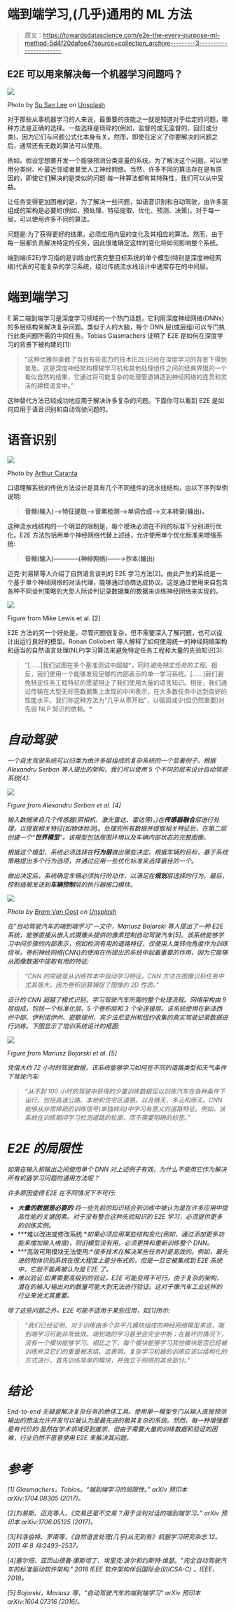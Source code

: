 # 端到端学习,(几乎)通用的 ML 方法

> 原文：<https://towardsdatascience.com/e2e-the-every-purpose-ml-method-5d4f20dafee4?source=collection_archive---------3----------------------->

## E2E 可以用来解决每一个机器学习问题吗？

![](img/f2c1e9ede87513d5e1af7df13097f56d.png)

Photo by [Su San Lee](https://unsplash.com/@blackodc?utm_source=medium&utm_medium=referral) on [Unsplash](https://unsplash.com?utm_source=medium&utm_medium=referral)

对于那些从事机器学习的人来说，最重要的技能之一就是知道对于给定的问题，哪种方法是正确的选择。一些选择是琐碎的(例如，监督的或无监督的，回归或分类)，因为它们与问题公式化本身有关。然而，即使在定义了你要解决的问题之后，通常还有无数的算法可以使用。

例如，假设您想要开发一个能够预测分类变量的系统。为了解决这个问题，可以使用分类树、K-最近邻或者甚至人工神经网络。当然，许多不同的算法存在是有原因的，即使它们解决的是类似的问题:每一种算法都有其特殊性，我们可以从中受益。

让任务变得更加困难的是，为了解决一些问题，如语音识别和自动驾驶，由许多层组成的架构是必要的(例如，预处理、特征提取、优化、预测、决策)。对于每一层，可以使用许多不同的算法。

问题是:为了获得更好的结果，必须应用内层的变化及其相应的算法。然而，由于每一层都负责解决特定的任务，因此很难确定这样的变化将如何影响整个系统。

端到端(E2E)学习指的是训练由代表完整目标系统的单个模型(特别是深度神经网络)代表的可能复杂的学习系统，绕过传统流水线设计中通常存在的中间层。

# 端到端学习

E 第二端到端学习是深度学习领域的一个热门话题，它利用深度神经网络(DNNs)的多层结构来解决复杂问题。类似于人的大脑，每个 DNN 层(或层组)可以专门执行此类问题所需的中间任务。Tobias Glasmachers 证明了 E2E 是如何在深度学习的背景下被构建的[1]:

> “这种优雅但直截了当且有些蛮力的技术[E2E]已经在深度学习的背景下得到普及。这是深度神经架构模糊学习机和其他处理组件之间的经典界限的一个看似自然的结果，它通过将可能复杂的处理管道铸造到神经网络的连贯和灵活的建模语言中。”

这种替代方法已经成功地应用于解决许多复杂的问题。下面你可以看到 E2E 是如何应用于语音识别和自动驾驶问题的。

# 语音识别

![](img/66241966efcf6db37e7c2d1bdfc21bba.png)

Photo by [Arthur Caranta](https://www.flickr.com/photos/arthur-caranta/)

口语理解系统的传统方法设计是具有几个不同组件的流水线结构，由以下序列举例说明:

> **音频(输入)——>特征提取——>音素检测——>单词合成——>文本转录(输出)。**

这种流水线结构的一个明显的限制是，每个模块必须在不同的标准下分别进行优化。E2E 方法包括用单个神经网络代替上述链，允许使用单个优化标准来增强系统:

> **音频(输入)————(神经网络)——→抄本(输出)**

迈克·刘易斯等人介绍了自然语言谈判的 E2E 学习方法[2]。由此产生的系统是一个基于单个神经网络的对话代理，能够通过协商达成协议。这是通过使用来自包含各种不同谈判策略的大型人际谈判记录数据集的数据来训练神经网络来实现的。

![](img/2b5ba97075ef0de1fd59e15935729b35.png)

Figure from Mike Lewis et al. [2]

E2E 方法的另一个好处是，尽管问题很复杂，但不需要深入了解问题，也可以设计出运行良好的模型。Ronan Collobert 等人解释了如何使用统一的神经网络架构和适当的自然语言处理(NLP)学习算法来避免特定任务工程和大量的先验知识[3]:

> “[……]我们试图在多个基准测试中超越*，同时*避免特定任务的工程*。相反，我们使用一个能够发现足够的内部表示的单一学习系统。[……]我们避免特定任务工程特征的愿望阻止了我们使用大量的语言知识。相反，我们通过传输在大型无标签数据集上发现的中间表示，在大多数任务中达到良好的性能水平。我们称这种方法为“几乎从零开始”，以强调减少(但仍然重要)对先验 NLP 知识的依赖。*

# *自动驾驶*

*一个自主驾驶系统可以归类为由许多层组成的复杂系统的一个显著例子。根据 Alexandru Serban 等人提出的架构，我们可以使用 5 个不同的层来设计自动驾驶系统[4]:*

*![](img/9628c95a0ddb08bdc568f356a4e96f37.png)*

*Figure from Alexandru Serban et al. [4]*

*输入数据来自几个传感器(照相机、激光雷达、雷达等)。)在**传感器融合**层进行处理，以提取相关特征(如物体检测)。处理完所有数据并提取相关特征后，在第二层创建一个“**世界模型**”。该模型包括周围环境以及车辆内部状态的完整图像。*

*根据这个模型，系统必须选择在**行为层**做出哪些决定。根据车辆的目标，基于系统策略提出多个行为选项，并通过应用一些优化标准来选择最佳的一个。*

*做出决定后，系统确定车辆必须执行的动作，以满足在**规划**层选择的行为，最后，控制值被发送到**车辆控制**层的执行器接口模块。*

*![](img/f4599e82b2e4367949794ad51bf72621.png)*

*Photo by [Bram Van Oost](https://unsplash.com/@ort?utm_source=medium&utm_medium=referral) on [Unsplash](https://unsplash.com?utm_source=medium&utm_medium=referral)*

*在“自动驾驶汽车的端到端学习”一文中，Mariusz Bojarski 等人提出了一种 E2E 系统，能够直接从嵌入式摄像头提供的像素控制自动驾驶汽车[5]。该系统能够学习中间步骤的内部表示，例如检测有用的道路特征，仅使用人类转向角度作为训练信号。卷积神经网络(CNN)的使用在所提出的系统中起着重要的作用，因为它能够从图像数据中提取有用的特征:*

> *“CNN 的突破是从训练样本中自动学习特征。CNN 方法在图像识别任务中尤其强大，因为卷积运算捕捉了图像的 2D 性质。”*

*设计的 CNN 超越了模式识别，学习驾驶汽车所需的整个处理流程。网络架构由 9 层组成，包括一个标准化层、5 个卷积层和 3 个全连接层。该系统使用在新泽西州中部、伊利诺伊州、密歇根州、宾夕法尼亚州和纽约收集的真实驾驶记录数据进行训练。下图显示了培训系统设计的框图:*

*![](img/6ccf20eaf77ff497eafe3b76a0a7baf2.png)*

*Figure from Mariusz Bojarski et al. [5]*

*凭借大约 72 小时的驾驶数据，该系统能够学习如何在不同的道路类型和天气条件下驾驶汽车:*

> *“从不到 100 小时的驾驶中获得的少量训练数据足以训练汽车在各种条件下运行，包括高速公路、本地和住宅区道路，以及晴天、多云和雨天。CNN 能够从非常稀疏的训练信号(单独转向)中学习有意义的道路特征。例如，该系统在训练期间学习检测道路的轮廓，而不需要明确的标签。”*

# *E2E 的局限性*

*如果在输入和输出之间使用单个 DNN 对上述例子有效，为什么不使用它作为解决所有机器学习问题的通用方法呢？*

*许多原因使得 E2E 在不同情况下不可行:*

*   ***大量的数据是必要的**:将一些先前的知识结合到训练中被认为是在许多应用中提高性能的关键因素。对于没有整合这种先验知识的 E2E 学习，必须提供更多的训练实例。*
*   ***难以改进或修改系统:**如果必须应用某些结构变化(例如，通过添加更多功能来增加输入维度)，则旧模型没有用，必须更换和重新训练整个 DNN。*
*   ***高效可用模块无法使用:**很多技术在解决某些任务时是高效的。例如，最先进的物体识别系统在很大程度上是分布式的，但是一旦它被集成到 E2E 系统中，它就不能再被认为是 E2E 了。*
*   *难以验证:如果需要高级别的验证，E2E 可能变得不可行。由于复杂的架构，潜在的输入/输出对的数量可能大到无法进行验证。这对于像汽车工业这样的行业来说尤其重要。*

*除了这些问题之外，E2E 可能不适用于某些应用，如[1]所示:*

> *“我们已经证明，对于训练由多个非平凡模块组成的神经网络模型来说，端到端学习可能非常低效。端到端的学习甚至会完全中断；在最坏的情况下，没有一个模块能够学习。相比之下，每个模块能够学习其他模块是否已经被训练并且它们的重量被冻结。这表明，复杂学习机器的训练应该以结构化的方式进行，首先训练简单的模块，并独立于网络的其余部分。”*

# *结论*

*End-to-end 无疑是解决复杂任务的绝佳工具。使用单一模型专门从输入直接预测输出的想法允许开发可以被认为是最先进的极其复杂的系统。然而，每一种增强都是有代价的:虽然在学术领域受到推崇，但由于需要大量的训练数据和验证的困难，行业仍然不愿意使用 E2E 来解决其问题。*

# *参考*

*[1] Glasmachers，Tobias。“端到端学习的局限性。” *arXiv 预印本 arXiv:1704.08305* (2017)。*

*[2]刘易斯、迈克等人，《交易还是不交易？用于谈判对话的端到端学习。” *arXiv 预印本 arXiv:1706.05125* (2017)。*

*[3]科洛伯特、罗南等，《自然语言处理(几乎)从无到有》*机器学习研究杂志* 12。2011 年 8 月:2493–2537。*

*[4]塞尔班、亚历山德鲁·康斯坦丁、埃里克·波尔和约斯特·维瑟。"完全自动驾驶汽车的标准驱动软件架构." *2018 IEEE 软件架构伴侣国际会议(ICSA-C)* 。IEEE，2018。*

*[5] Bojarski，Mariusz 等，“自动驾驶汽车的端到端学习” *arXiv 预印本 arXiv:1604.07316* (2016)。*